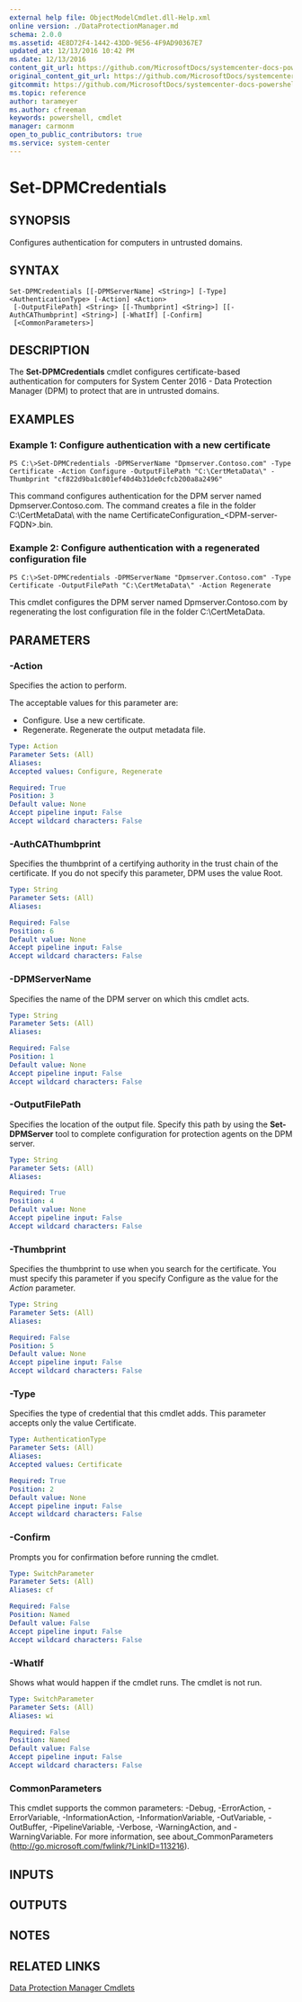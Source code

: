 ```yaml
---
external help file: ObjectModelCmdlet.dll-Help.xml
online version: ./DataProtectionManager.md
schema: 2.0.0
ms.assetid: 4E8D72F4-1442-43DD-9E56-4F9AD90367E7
updated_at: 12/13/2016 10:42 PM
ms.date: 12/13/2016
content_git_url: https://github.com/MicrosoftDocs/systemcenter-docs-powershell/blob/master/systemcenter-cmdlets/DataProtectionManager/v1/Set-DPMCredentials.md
original_content_git_url: https://github.com/MicrosoftDocs/systemcenter-docs-powershell/blob/master/systemcenter-cmdlets/DataProtectionManager/v1/Set-DPMCredentials.md
gitcommit: https://github.com/MicrosoftDocs/systemcenter-docs-powershell/blob/ea9507ac2178040476af5407227db8cb97701ea9/systemcenter-cmdlets/DataProtectionManager/v1/Set-DPMCredentials.md
ms.topic: reference
author: tarameyer
ms.author: cfreeman
keywords: powershell, cmdlet
manager: carmonm
open_to_public_contributors: true
ms.service: system-center
---
```


# Set-DPMCredentials

## SYNOPSIS
Configures authentication for computers in untrusted domains.

## SYNTAX

```
Set-DPMCredentials [[-DPMServerName] <String>] [-Type] <AuthenticationType> [-Action] <Action>
 [-OutputFilePath] <String> [[-Thumbprint] <String>] [[-AuthCAThumbprint] <String>] [-WhatIf] [-Confirm]
 [<CommonParameters>]
```

## DESCRIPTION
The **Set-DPMCredentials** cmdlet configures certificate-based authentication for computers for System Center 2016 - Data Protection Manager (DPM) to protect that are in untrusted domains.

## EXAMPLES

### Example 1: Configure authentication with a new certificate
```
PS C:\>Set-DPMCredentials -DPMServerName "Dpmserver.Contoso.com" -Type Certificate -Action Configure -OutputFilePath "C:\CertMetaData\" -Thumbprint "cf822d9ba1c801ef40d4b31de0cfcb200a8a2496"
```

This command configures authentication for the DPM server named Dpmserver.Contoso.com.
The command creates a file in the folder C:\CertMetaData\ with the name CertificateConfiguration_\<DPM-server-FQDN\>.bin.

### Example 2: Configure authentication with a regenerated configuration file
```
PS C:\>Set-DPMCredentials -DPMServerName "Dpmserver.Contoso.com" -Type Certificate -OutputFilePath "C:\CertMetaData\" -Action Regenerate
```

This cmdlet configures the DPM server named Dpmserver.Contoso.com by regenerating the lost configuration file in the folder C:\CertMetaData\.

## PARAMETERS

### -Action
Specifies the action to perform.

The acceptable values for this parameter are:

- Configure.
Use a new certificate.
- Regenerate.
Regenerate the output metadata file.

```yaml
Type: Action
Parameter Sets: (All)
Aliases: 
Accepted values: Configure, Regenerate

Required: True
Position: 3
Default value: None
Accept pipeline input: False
Accept wildcard characters: False
```

### -AuthCAThumbprint
Specifies the thumbprint of a certifying authority in the trust chain of the certificate.
If you do not specify this parameter, DPM uses the value Root.

```yaml
Type: String
Parameter Sets: (All)
Aliases: 

Required: False
Position: 6
Default value: None
Accept pipeline input: False
Accept wildcard characters: False
```

### -DPMServerName
Specifies the name of the DPM server on which this cmdlet acts.

```yaml
Type: String
Parameter Sets: (All)
Aliases: 

Required: False
Position: 1
Default value: None
Accept pipeline input: False
Accept wildcard characters: False
```

### -OutputFilePath
Specifies the location of the output file.
Specify this path by using the **Set-DPMServer** tool to complete configuration for protection agents on the DPM server.

```yaml
Type: String
Parameter Sets: (All)
Aliases: 

Required: True
Position: 4
Default value: None
Accept pipeline input: False
Accept wildcard characters: False
```

### -Thumbprint
Specifies the thumbprint to use when you search for the certificate.
You must specify this parameter if you specify Configure as the value for the *Action* parameter.

```yaml
Type: String
Parameter Sets: (All)
Aliases: 

Required: False
Position: 5
Default value: None
Accept pipeline input: False
Accept wildcard characters: False
```

### -Type
Specifies the type of credential that this cmdlet adds.
This parameter accepts only the value Certificate.

```yaml
Type: AuthenticationType
Parameter Sets: (All)
Aliases: 
Accepted values: Certificate

Required: True
Position: 2
Default value: None
Accept pipeline input: False
Accept wildcard characters: False
```

### -Confirm
Prompts you for confirmation before running the cmdlet.

```yaml
Type: SwitchParameter
Parameter Sets: (All)
Aliases: cf

Required: False
Position: Named
Default value: False
Accept pipeline input: False
Accept wildcard characters: False
```

### -WhatIf
Shows what would happen if the cmdlet runs.
The cmdlet is not run.

```yaml
Type: SwitchParameter
Parameter Sets: (All)
Aliases: wi

Required: False
Position: Named
Default value: False
Accept pipeline input: False
Accept wildcard characters: False
```

### CommonParameters
This cmdlet supports the common parameters: -Debug, -ErrorAction, -ErrorVariable, -InformationAction, -InformationVariable, -OutVariable, -OutBuffer, -PipelineVariable, -Verbose, -WarningAction, and -WarningVariable. For more information, see about_CommonParameters (http://go.microsoft.com/fwlink/?LinkID=113216).

## INPUTS

## OUTPUTS

## NOTES

## RELATED LINKS

[Data Protection Manager Cmdlets](xref:DataProtectionManager/v1/DataProtectionManager.md)

